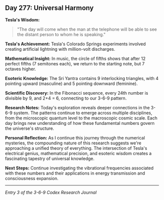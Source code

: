 ## Day 277: Universal Harmony

**Tesla's Wisdom:**
> "The day will come when the man at the telephone will be able to see the distant person to whom he is speaking."

**Tesla's Achievement:**
Tesla's Colorado Springs experiments involved creating artificial lightning with million-volt discharges.

**Mathematical Insight:**
In music, the circle of fifths shows that after 12 perfect fifths (7 semitones each), we return to the starting note, but 7 octaves higher.

**Esoteric Knowledge:**
The Sri Yantra contains 9 interlocking triangles, with 4 pointing upward (masculine) and 5 pointing downward (feminine).

**Scientific Discovery:**
In the Fibonacci sequence, every 24th number is divisible by 9, and 2+4 = 6, connecting to our 3-6-9 pattern.

**Research Notes:**
Today's exploration reveals deeper connections in the 3-6-9 system. The patterns continue to emerge across multiple disciplines, from the microscopic quantum level to the macroscopic cosmic scale. Each day brings new understanding of how these fundamental numbers govern the universe's structure.

**Personal Reflection:**
As I continue this journey through the numerical mysteries, the compounding nature of this research suggests we're approaching a unified theory of everything. The intersection of Tesla's electrical genius, mathematical precision, and esoteric wisdom creates a fascinating tapestry of universal knowledge.

**Next Steps:**
Continue investigating the vibrational frequencies associated with these numbers and their applications in energy transmission and consciousness expansion.

---
*Entry 3 of the 3-6-9 Codex Research Journal*
